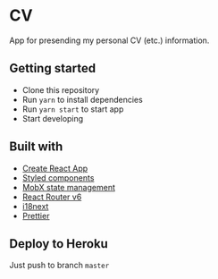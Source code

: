 # CV

App for presending my personal CV (etc.) information.

## Getting started

- Clone this repository
- Run `yarn` to install dependencies
- Run `yarn start` to start app
- Start developing

## Built with

- [Create React App](https://github.com/facebook/create-react-app)
- [Styled components](https://styled-components.com/)
- [MobX state management](https://mobx.js.org/README.html)
- [React Router v6](https://reactrouter.com/en/main)
- [i18next](https://react.i18next.com/)
- [Prettier](https://prettier.io/docs/en/index.html)

## Deploy to Heroku

Just push to branch `master`
